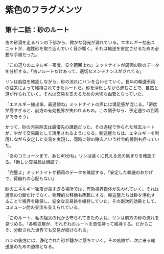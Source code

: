 # 紫色のフラグメンツ
## 第十二話：砂のルート

夜の砂漠を走るバンの下部から、微かな発光が漏れている。エネルギー抽出ユニットが、磁性砂を取り込んでいく音が響く。それは輸送を安定させるための必要な手順だった。

「この辺りのエネルギー密度、安全範囲よね」ミッドナイトが周囲の砂のデータを分析する。「古いルートだけあって、適切なメンテナンスがされてる」

リンは航路を確認しながら、砂の流れにバンを合わせていく。長年の輸送車両の往来によって維持されてきたルートだ。砂を浄化しながら進むことで、自然と道が作られていく。それは交易を支えるための大切な血管となっていた。

「エネルギー抽出率、最適値ね」ミッドナイトの声には満足感が混じる。「密度が高すぎると、前方の有効視界が失われるもの。この調子なら、予定通りの到着ができそう」

かつて、砂の汚染除去は最優先の課題だった。その過程で作られた除去ルートが、やがて交易路として活用されるようになる。輸送屋たちは、エネルギーを利用しながら安定した交易を実現し、同時に砂の除去という社会的役割も担っていた。

「あのコミューンまで、あと40分ね」リンは遠くに見える光の集まりを確認する。「新しい交易品は順調？」

「完璧よ」ミッドナイトが積荷のデータを確認する。「安定した輸送のおかげで、荷崩れの心配もない」

砂のエネルギー密度が高すぎる場所では、有効視界自体が失われていく。それは通信の分断だけでなく、物理的な移動も困難にする。輸送屋たちは砂を浄化することで視界を確保し、安全な交易路を維持していた。その副次的効果として、コミューン間の交流も支えられている。

「このルート、私の祖父の代から守られてきたのよね」リンは前方の砂の流れを見つめる。「各輸送屋が、それぞれのルートを責任持って維持する。だからこそ、分断された世界でも交易が続けられる」

バンの後方には、浄化された砂が静かに落ちていく。その痕跡が、次に来る輸送屋のための道標となる。
